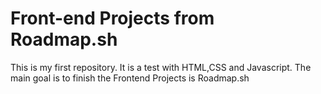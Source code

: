 # Front-end Projects from Roadmap.sh
This is my first repository. It is a test with HTML,CSS and Javascript. The main goal is to finish the Frontend Projects is Roadmap.sh

